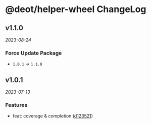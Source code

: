 # @deot/helper-wheel ChangeLog

## v1.1.0

_2023-08-24_

### Force Update Package

- `1.0.1` -> `1.1.0`

## v1.0.1

_2023-07-13_

### Features

- feat: coverage & completion ([d123521](https://github.com/deot/helper/commit/d1235210d5c44d99ae09bc1e3cfa598b5a262e1a))

